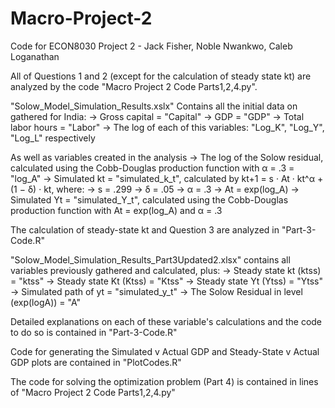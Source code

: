 # Macro-Project-2
Code for ECON8030 Project 2 - Jack Fisher, Noble Nwankwo, Caleb Loganathan

All of Questions 1 and 2 (except for the calculation of steady state kt) are analyzed by the code "Macro Project 2 Code Parts1,2,4.py".  

"Solow_Model_Simulation_Results.xslx" Contains all the initial data on gathered for India:
   -> Gross capital = "Capital"
   -> GDP = "GDP"
   -> Total labor hours = "Labor"
   -> The log of each of this variables: "Log_K", "Log_Y", "Log_L" respectively
 
 As well as variables created in the analysis
   -> The log of the Solow residual, calculated using the Cobb-Douglas production function with α = .3 = "log_A"
   -> Simulated kt = "simulated_k_t", calculated by kt+1 = s · At · kt^α + (1 − δ) · kt, where:
       -> s = .299
       -> δ = .05
       -> α = .3
       -> At = exp(log_A)
  -> Simulated Yt = "simulated_Y_t", calculated using the Cobb-Douglas production function with At = exp(log_A) and α = .3

The calculation of steady-state kt and Question 3 are analyzed in "Part-3-Code.R"

"Solow_Model_Simulation_Results_Part3Updated2.xlsx" contains all variables previously gathered and calculated, plus:
    -> Steady state kt (ktss) = "ktss"
    -> Steady state Kt (Ktss) = "Ktss"
    -> Steady state Yt (Ytss) = "Ytss"
    -> Simulated path of yt = "simulated_y_t"
    -> The Solow Residual in level (exp(logA)) = "A"

Detailed explanations on each of these variable's calculations and the code to do so is contained in "Part-3-Code.R"

Code for generating the Simulated v Actual GDP and Steady-State v Actual GDP plots are contained in "PlotCodes.R"

The code for solving the optimization problem (Part 4) is contained in lines of "Macro Project 2 Code Parts1,2,4.py"
